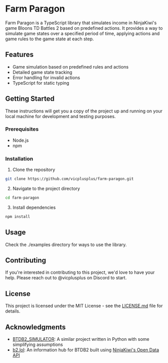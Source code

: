 # Farm Paragon

Farm Paragon is a TypeScript library that simulates income in NinjaKiwi's game Bloons TD Battles 2 based on predefined actions. It provides a way to simulate game states over a specified period of time, applying actions and game rules to the game state at each step.

## Features

- Game simulation based on predefined rules and actions
- Detailed game state tracking
- Error handling for invalid actions
- TypeScript for static typing

## Getting Started

These instructions will get you a copy of the project up and running on your local machine for development and testing purposes.

### Prerequisites

- Node.js
- npm

### Installation

1. Clone the repository

```bash
git clone https://github.com/vicplusplus/farm-paragon.git
```

2. Navigate to the project directory

```bash
cd farm-paragon
```

3. Install dependencies

```bash
npm install
```

## Usage

Check the ./examples directory for ways to use the library.


## Contributing

If you're interested in contributing to this project, we'd love to have your help. Please reach out to @vicplusplus on Discord to start.

## License

This project is licensed under the MIT License - see the [LICENSE.md](LICENSE.md) file for details.

## Acknowledgments

- [BTDB2_SIMULATOR](https://github.com/redlaserbmBTD/BTDB2_SIMULATOR): A similar project written in Python with some simplifying assumptions
- [b2.lol](https://b2.lol): An information hub for BTDB2 built using [NinjaKiwi's Open Data API](https://data.ninjakiwi.com/)